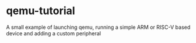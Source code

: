 # qemu-tutorial
A small example of launching qemu, running a simple ARM or RISC-V based device and adding a custom peripheral
